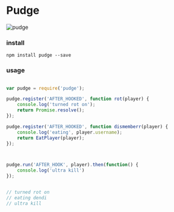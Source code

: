 # Pudge

![pudge](http://i.imgur.com/3I2ISik.png)


### install

```
npm install pudge --save
```


### usage
```javascript

var pudge = require('pudge');

pudge.register('AFTER_HOOKED', function rot(player) {
    console.log('turned rot on');
    return Promise.resolve();
});

pudge.register('AFTER_HOOKED', function dismemberr(player) {
    console.log('eating', player.username);
    return EatPlayer(player);
});



pudge.run('AFTER_HOOK', player).then(function() {
    console.log('ultra kill')
});


// turned rot on
// eating dendi
// ultra kill
```
